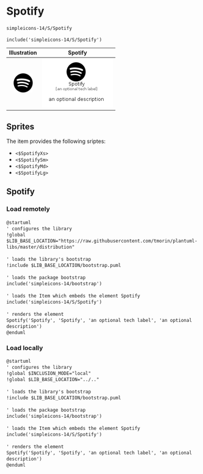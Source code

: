 # Spotify


```text
simpleicons-14/S/Spotify
```

```text
include('simpleicons-14/S/Spotify')
```



| Illustration | Spotify |
| :---: | :---: |
| ![illustration for Illustration](../../simpleicons-14/S/Spotify.png) | ![illustration for Spotify](../../simpleicons-14/S/Spotify.Local.png) |



## Sprites
The item provides the following sriptes:

- `<$SpotifyXs>`
- `<$SpotifySm>`
- `<$SpotifyMd>`
- `<$SpotifyLg>`





## Spotify

### Load remotely
```plantuml
@startuml
' configures the library
!global $LIB_BASE_LOCATION="https://raw.githubusercontent.com/tmorin/plantuml-libs/master/distribution"

' loads the library's bootstrap
!include $LIB_BASE_LOCATION/bootstrap.puml

' loads the package bootstrap
include('simpleicons-14/bootstrap')

' loads the Item which embeds the element Spotify
include('simpleicons-14/S/Spotify')

' renders the element
Spotify('Spotify', 'Spotify', 'an optional tech label', 'an optional description')
@enduml
```

### Load locally
```plantuml
@startuml
' configures the library
!global $INCLUSION_MODE="local"
!global $LIB_BASE_LOCATION="../.."

' loads the library's bootstrap
!include $LIB_BASE_LOCATION/bootstrap.puml

' loads the package bootstrap
include('simpleicons-14/bootstrap')

' loads the Item which embeds the element Spotify
include('simpleicons-14/S/Spotify')

' renders the element
Spotify('Spotify', 'Spotify', 'an optional tech label', 'an optional description')
@enduml
```

